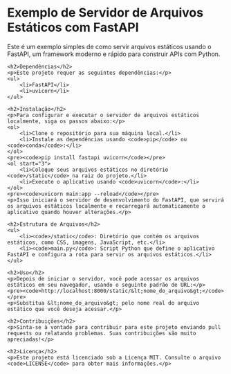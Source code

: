 <!DOCTYPE html>
<html>

<head>
    <title>Exemplo de Servidor de Arquivos Estáticos com FastAPI</title>
</head>

<body>
    <h1>Exemplo de Servidor de Arquivos Estáticos com FastAPI</h1>
    <p>Este é um exemplo simples de como servir arquivos estáticos usando o FastAPI, um framework moderno e rápido para construir APIs com Python.</p>

    <h2>Dependências</h2>
    <p>Este projeto requer as seguintes dependências:</p>
    <ul>
        <li>FastAPI</li>
        <li>uvicorn</li>
    </ul>

    <h2>Instalação</h2>
    <p>Para configurar e executar o servidor de arquivos estáticos localmente, siga os passos abaixo:</p>
    <ol>
        <li>Clone o repositório para sua máquina local.</li>
        <li>Instale as dependências usando <code>pip</code> ou <code>conda</code>:</li>
    </ol>
    <pre><code>pip install fastapi uvicorn</code></pre>
    <ol start="3">
        <li>Coloque seus arquivos estáticos no diretório <code>/static</code> na raiz do projeto.</li>
        <li>Execute o aplicativo usando <code>uvicorn</code>:</li>
    </ol>
    <pre><code>uvicorn main:app --reload</code></pre>
    <p>Isso iniciará o servidor de desenvolvimento do FastAPI, que servirá os arquivos estáticos localmente e recarregará automaticamente o aplicativo quando houver alterações.</p>

    <h2>Estrutura de Arquivos</h2>
    <ul>
        <li><code>/static</code>: Diretório que contém os arquivos estáticos, como CSS, imagens, JavaScript, etc.</li>
        <li><code>main.py</code>: Script Python que define o aplicativo FastAPI e configura a rota para servir os arquivos estáticos.</li>
    </ul>

    <h2>Uso</h2>
    <p>Depois de iniciar o servidor, você pode acessar os arquivos estáticos em seu navegador, usando o seguinte padrão de URL:</p>
    <pre><code>http://localhost:8000/static/&lt;nome_do_arquivo&gt;</code></pre>
    <p>Substitua &lt;nome_do_arquivo&gt; pelo nome real do arquivo estático que você deseja acessar.</p>

    <h2>Contribuições</h2>
    <p>Sinta-se à vontade para contribuir para este projeto enviando pull requests ou relatando problemas. Suas contribuições são muito apreciadas!</p>

    <h2>Licença</h2>
    <p>Este projeto está licenciado sob a Licença MIT. Consulte o arquivo <code>LICENSE</code> para obter mais informações.</p>
</body>

</html>
